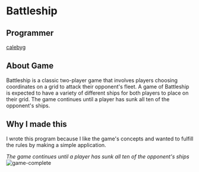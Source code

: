 # Battleship

## Programmer
[calebyg](github.com/calebyg)

## About Game
Battleship is a classic two-player game that involves players choosing coordinates on a grid to attack their opponent's fleet.
A game of Battleship is expected to have a variety of different ships for both players to place on their grid. The game continues
until a player has sunk all ten of the opponent's ships.

## Why I made this
I wrote this program because I like the game's concepts and wanted to fulfill the rules by making a simple application.

*The game continues until a player has sunk all ten of the opponent's ships*
![game-complete](https://user-images.githubusercontent.com/32976268/144694471-496efd80-c342-429d-9266-59bde43b4d37.png)
